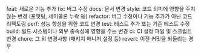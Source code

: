feat: 새로운 기능 추가
fix: 버그 수정
docs: 문서 변경
style: 코드 의미에 영향을 주지 않는 변경 (포맷팅, 세미콜론 누락 등)
refactor: 버그 수정이나 기능 추가가 아닌 코드 리팩토링
perf: 성능 향상을 위한 코드 변경
test: 테스트 추가 또는 기존 테스트 수정 build: 빌드 시스템이나 외부 종속성에 영향을 주는 변경
ci: CI 설정 파일 및 스크립트 변경
chore: 그 외 변경사항 (패키지 매니저 설정 등) revert: 이전 커밋을 되돌리는 경우
